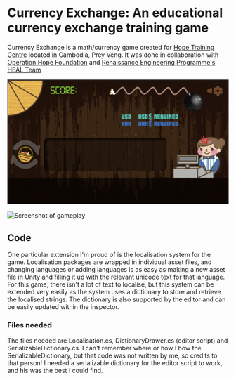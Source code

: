 # Currency Exchange: An educational currency exchange training game

Currency Exchange is a math/currency game created for [Hope Training Centre](https://ohf.org.sg/tjsss-programme-cambodia/) located in Cambodia, Prey Veng. It was done in collaboration with [Operation Hope Foundation](https://ohf.org.sg) and [Renaissance Engineering Programme's HEAL Team](http://www.ntu.edu.sg/rep/reclub/Pages/Humanitarian-Engineers-and-Leaders.aspx)

![Screenshot of game](Assets/Art/screenshot.png)

![Screenshot of gameplay](Assets/Art/DSC08873.JPG)

## Code
    
One particular extension I'm proud of is the localisation system for the game. Localisation packages are wrapped in individual asset files, and changing languages or adding languages is as easy as making a new asset file in Unity and filling it up with the relevant unicode text for that language. For this game, there isn't a lot of text to localise, but this system can be extended very easily as the system uses a dictionary to store and retrieve the localised strings. The dictionary is also supported by the editor and can be easily updated within the inspector.

### Files needed

The files needed are Localisation.cs, DictionaryDrawer.cs (editor script) and SerializableDictionary.cs. I can't remember where or how I how the SerializableDictionary, but that code was not written by me, so credits to that person! I needed a serializable dictionary for the editor script to work, and his was the best I could find.
